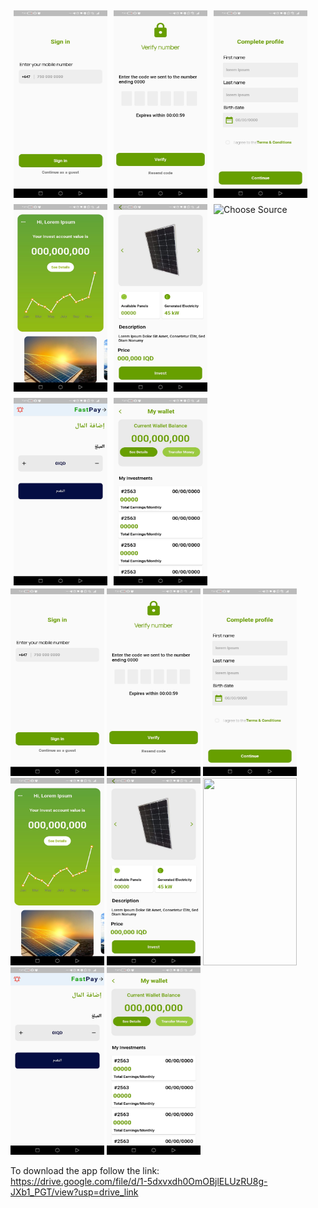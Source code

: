 <!DOCTYPE html>
<html>
<head>
    <style>
        .gallery {
            display: flex;
            flex-wrap: wrap;
        }
        .gallery img {
            margin: 5px;
            width: 150px;
            height: 300px;
        }
    </style>
</head>
<body>
    <div class="gallery">
        <img src="https://github.com/efwergethryh/TSC/blob/main/screenshots/1.jpg" alt="Screenshot 1">
        <img src="https://github.com/efwergethryh/TSC/blob/main/screenshots/2.jpg" alt="Screenshot 2">
        <img src="https://github.com/efwergethryh/TSC/blob/main/screenshots/3.jpg" alt="Screenshot 3">
        <img src="https://github.com/efwergethryh/TSC/blob/main/screenshots/4.jpg" alt="Screenshot 4">
        <img src="https://github.com/efwergethryh/TSC/blob/main/screenshots/5.jpg" alt="Screenshot 5">
        <img src="https://github.com/efwergethryh/TSC/blob/main/screenshots/choose_source.jpg" alt="Choose Source">
        <img src="https://github.com/efwergethryh/TSC/blob/main/screenshots/pay_amount.jpg" alt="Pay Amount">
        <img src="https://github.com/efwergethryh/TSC/blob/main/screenshots/transfer_money.jpg" alt="Transfer Money">
    </div>
</body>
</html>


<img src="https://github.com/efwergethryh/TSC/blob/main/screenshots/1.jpg" width="150" height="300">
<img src="https://github.com/efwergethryh/TSC/blob/main/screenshots/2.jpg" width="150" height="300">
<img src="https://github.com/efwergethryh/TSC/blob/main/screenshots/3.jpg" width="150" height="300">
<img src="https://github.com/efwergethryh/TSC/blob/main/screenshots/4.jpg" width="150" height="300">
<img src="https://github.com/efwergethryh/TSC/blob/main/screenshots/5.jpg" width="150" height="300">
<img src="https://github.com/efwergethryh/TSC/blob/main/screenshots/choose_source.jpg" width="150" height="300">
<img src="https://github.com/efwergethryh/TSC/blob/main/screenshots/pay_amount.jpg" width="150" height="300">
<img src="https://github.com/efwergethryh/TSC/blob/main/screenshots/transfer_money.jpg" width="150" height="300">

To download the app follow the link: <br>
https://drive.google.com/file/d/1-5dxvxdh0OmOBjlELUzRU8g-JXb1_PGT/view?usp=drive_link
